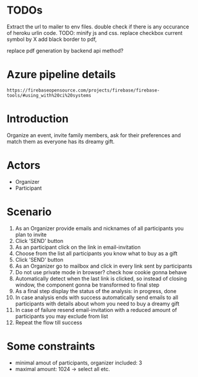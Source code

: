 # TODOs
Extract the url to mailer to env files.
double check if there is any occurance of heroku urlin code.
TODO: minify js and css.
replace checkbox current symbol by X
add black border to pdf,

replace pdf generation by backend api method?

# Azure pipeline details
```
https://firebaseopensource.com/projects/firebase/firebase-tools/#using_with%20ci%20systems
```

# Introduction 
Organize an event, invite family members, ask for their preferences and match them as everyone has its dreamy gift.

# Actors
- Organizer
- Participant

# Scenario
<ol>
<li>As an Organizer provide emails and nicknames of all participants you plan to invite</li>
<li>Click 'SEND' button</li>
<li>As an participant click on the link in email-invitation</li>
<li>Choose from the list all participants you know what to buy as a gift</li>
<li>Click 'SEND' button</li>
<li>As an Organizer go to mailbox and click in every link sent by participants</li>
<li>Do not use private mode in browser? check how cookie gonna behave</li>
<li>Automatically detect when the last link is clicked, so instead of closing window, the component gonna be transformed to final step</li>
<li>As a final step display the status of the analysis: in progress, done</li>
<li>In case analysis ends with success automatically send emails to all participants with details about whom you need to buy a dreamy gift</li>
<li>In case of failure resend email-invitation with a reduced amount of participants you may exclude from list</li>
<li>Repeat the flow till success</li>
</ol>

# Some constraints
 - minimal amout of participants, organizer included: 3
 - maximal amount: 1024 -> select all etc.
